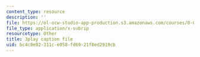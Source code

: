 ```yaml
---
content_type: resource
description: ''
file: https://ol-ocw-studio-app-production.s3.amazonaws.com/courses/8-04-quantum-physics-i-spring-2013/bc4c0e82311ce058fd6921f8ed2919cb_qu-jyrwW6hw.srt
file_type: application/x-subrip
resourcetype: Other
title: 3play caption file
uid: bc4c0e82-311c-e058-fd69-21f8ed2919cb
---
```

